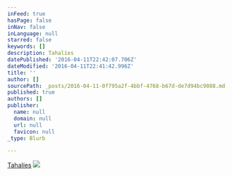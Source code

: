 ```yaml
---
inFeed: true
hasPage: false
inNav: false
inLanguage: null
starred: false
keywords: []
description: Tahalíes
datePublished: '2016-04-11T22:42:07.706Z'
dateModified: '2016-04-11T22:41:42.996Z'
title: ''
author: []
sourcePath: _posts/2016-04-11-0f795a2f-4bbf-4768-b67d-de7d94bc9088.md
published: true
authors: []
publisher:
  name: null
  domain: null
  url: null
  favicon: null
_type: Blurb

---
```

[Tahalíes][0]
![](https://the-grid-user-content.s3-us-west-2.amazonaws.com/daa96dd7-5d85-420f-825d-c81a54a2e617.jpg)

[0]: null